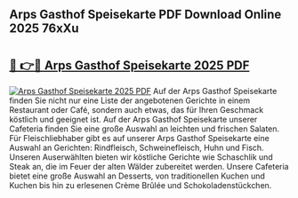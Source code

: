 ## Arps Gasthof Speisekarte PDF Download Online 2025 76xXu

# <h2><a href="http://gcczl7h.nevu.top/?p=Arps+Gasthof+Speisekarte">🔗 👉🔴 Arps Gasthof Speisekarte 2025 PDF</a></h2>

[![Arps Gasthof Speisekarte 2025 PDF](https://i.imgur.com/dBaPXMq.png)](http://gcczl7h.nevu.top/?p=Arps+Gasthof+Speisekarte)
Auf der Arps Gasthof Speisekarte finden Sie nicht nur eine Liste der angebotenen Gerichte in einem Restaurant oder Café, sondern auch etwas, das für Ihren Geschmack köstlich und geeignet ist. Auf der Arps Gasthof Speisekarte unserer Cafeteria finden Sie eine große Auswahl an leichten und frischen Salaten. Für Fleischliebhaber gibt es auf unserer Arps Gasthof Speisekarte eine Auswahl an Gerichten: Rindfleisch, Schweinefleisch, Huhn und Fisch. Unseren Auserwählten bieten wir köstliche Gerichte wie Schaschlik und Steak an, die im Feuer der alten Wälder zubereitet werden. Unsere Cafeteria bietet eine große Auswahl an Desserts, von traditionellen Kuchen und Kuchen bis hin zu erlesenen Crème Brûlée und Schokoladenstückchen.
